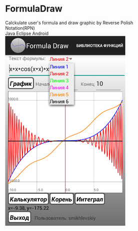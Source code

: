 # FormulaDraw
Calckulate user's formula and draw graphic 
by Reverse Polish Notation(RPN)  
Java Eclipse Android
![Main Screen](readme_img/main_screen.bmp)

